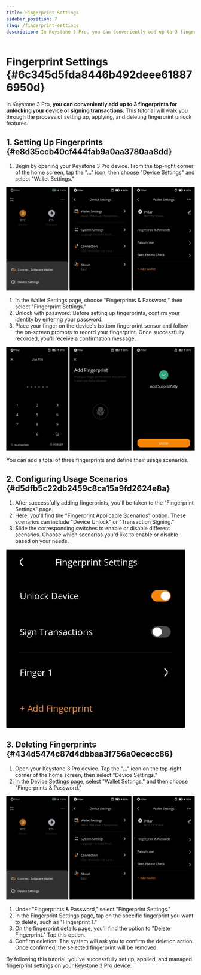 ```yaml
---
title: Fingerprint Settings
sidebar_position: 7
slug: /fingerprint-settings
description: In Keystone 3 Pro, you can conveniently add up to 3 fingerprints for unlocking your device or signing transactions. This tutorial will walk you through the process of setting up, applying, and deleting fingerprint unlock features.
---
```




# **Fingerprint Settings** {#6c345d5fda8446b492deee618876950d}


In Keystone 3 Pro, **you can conveniently add up to 3 fingerprints for unlocking your device or signing transactions**. This tutorial will walk you through the process of setting up, applying, and deleting fingerprint unlock features.


## **1. Setting Up Fingerprints** {#e8d35ccb40cf444fab9a0aa3780aa8dd}

1. Begin by opening your Keystone 3 Pro device. From the top-right corner of the home screen, tap the "..." icon, then choose "Device Settings" and select "Wallet Settings."

  ![](./1588446977.jpg)

1. In the Wallet Settings page, choose "Fingerprints & Password," then select "Fingerprint Settings."
1. Unlock with password: Before setting up fingerprints, confirm your identity by entering your password.
1. Place your finger on the device's bottom fingerprint sensor and follow the on-screen prompts to record your fingerprint. Once successfully recorded, you'll receive a confirmation message.

  ![](./2037984450.jpg)


You can add a total of three fingerprints and define their usage scenarios.


## **2. Configuring Usage Scenarios** {#d5dfb5c22db2459c8ca15a9fd2624e8a}

1. After successfully adding fingerprints, you'll be taken to the "Fingerprint Settings" page.
1. Here, you'll find the "Fingerprint Applicable Scenarios" option. These scenarios can include "Device Unlock" or "Transaction Signing."
1. Slide the corresponding switches to enable or disable different scenarios. Choose which scenarios you'd like to enable or disable based on your needs.

  ![](./193095906.jpg)


## **3. Deleting Fingerprints** {#434d5474c87d4dbbaa3f756a0ececc86}

1. Open your Keystone 3 Pro device. Tap the "..." icon on the top-right corner of the home screen, then select "Device Settings."
1. In the Device Settings page, select "Wallet Settings," and then choose "Fingerprints & Password."

  ![](./2142420422.jpg)

1. Under "Fingerprints & Password," select "Fingerprint Settings."
1. In the Fingerprint Settings page, tap on the specific fingerprint you want to delete, such as "Fingerprint 1."
1. On the fingerprint details page, you'll find the option to "Delete Fingerprint." Tap this option.
1. Confirm deletion: The system will ask you to confirm the deletion action. Once confirmed, the selected fingerprint will be removed.

By following this tutorial, you've successfully set up, applied, and managed fingerprint settings on your Keystone 3 Pro device.

